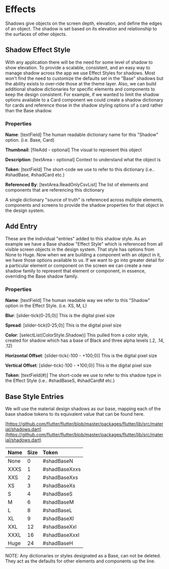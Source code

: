 # Effects

Shadows give objects on the screen depth, elevation, and define the edges of an object. The shadow is set based on its elevation and relationship to the surfaces of other objects.

## Shadow Effect Style

With any application there will be the need for some level of shadow to show elevation. To provide a scalable, consistent, and an easy way to manage shadow across the app we use Effect Styles for shadows. Most won't find the need to customize the defaults set in the "Base" shadows but the ability exists to over-ride those at the theme layer. Also, we can build additional shadow dictionaries for specific elements and components to keep the design consistent. For example, if we wanted to limit the shadow options available to a Card component we could create a shadow dictionary for cards and reference those in the shadow styling options of a card rather than the Base shadow.

### Properties

**Name**: \[textField\] The human readable dictionary name for this "Shadow" option. \(i.e. Base, Card\)

**Thumbnail**: \[fileAdd - optional\] The visual to represent this object

**Description**: \[textArea - optional\] Context to understand what the object is

**Token**: \[textField\] The short-code we use to refer to this dictionary \(i.e.. \#shadBase, \#shadCard etc.\)

**Referenced By**: \[textArea.ReadOnlyCsvList\] The list of elements and components that are referencing this dictionary

A single dictionary "source of truth" is referenced across multiple elements, components and screens to provide the shadow properties for that object in the design system.

## Add Entry

These are the individual "entries" added to this shadow style. As an example we have a Base shadow "Effect Style" which is referenced from all visible screen objects in the design system. That style has options from None to Huge. Now when we are building a component with an object in it, we have those options available to us. If we want to go into greater detail for a particular element or component on the screen we can create a new shadow family to represent that element or component, in essence, overriding the Base shadow family.

### Properties

**Name**: \[textField\] The human readable way we refer to this "Shadow" option in the Effect Style. \(i.e. XS, M, L\)

**Blur**: \[slider-tick\(0-25;0\)\] This is the digital pixel size

**Spread**: \[slider-tick\(0-25;0\)\] This is the digital pixel size

**Color**: \[selectList\(ColorStyle.Shadow\)\] This pulled from a color style, created for shadow which has a base of Black and three alpha levels \(.2, .14, .12\)

**Horizontal Offset**: \[slider-tick\(-100 - +100;0\)\] This is the digital pixel size

**Vertical Offset**: \[slider-tick\(-100 - +100;0\)\] This is the digital pixel size

**Token**: \[textField\(\#\)\] The short-code we use to refer to this shadow type in the Effect Style \(i.e.. \#shadBaseS, \#shadCardM etc.\)

## Base Style Entries

We will use the material design shadows as our base, mapping each of the base shadow tokens to its equivalent value that can be found here.

[https://github.com/flutter/flutter/blob/master/packages/flutter/lib/src/material/shadows.dart](https://github.com/flutter/flutter/blob/master/packages/flutter/lib/src/material/shadows.dart)

| Name | Size | Token |
| :--- | :--- | :--- |
| None | 0 | \#shadBaseN |
| XXXS | 1 | \#shadBaseXxxs |
| XXS | 2 | \#shadBaseXxs |
| XS | 3 | \#shadBaseXs |
| S | 4 | \#shadBaseS |
| M | 6 | \#shadBaseM |
| L | 8 | \#shadBaseL |
| XL | 9 | \#shadBaseXl |
| XXL | 12 | \#shadBaseXxl |
| XXXL | 16 | \#shadBaseXxxl |
| Huge | 24 | \#shadBaseH |

NOTE: Any dictionaries or styles designated as a Base, can not be deleted. They act as the defaults for other elements and components up the line.

